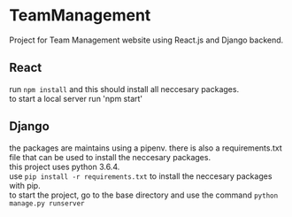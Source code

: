 # TeamManagement
Project for Team Management website using React.js and Django backend.<br/>
## React
run `npm install` and this should install all neccesary packages.<br/>
to start a local server run 'npm start' 
## Django
the packages are maintains using a pipenv. there is also a requirements.txt file that can be used to install the neccesary packages.<br/>
this project uses python 3.6.4.<br/> 
use `pip install -r requirements.txt` to install the neccesary packages with pip.<br/>
to start the project, go to the base directory and use the command `python manage.py runserver`<br/>


